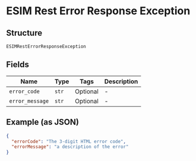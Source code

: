 
# ESIM Rest Error Response Exception

## Structure

`ESIMRestErrorResponseException`

## Fields

| Name | Type | Tags | Description |
|  --- | --- | --- | --- |
| `error_code` | `str` | Optional | - |
| `error_message` | `str` | Optional | - |

## Example (as JSON)

```json
{
  "errorCode": "The 3-digit HTML error code",
  "errorMessage": "a description of the error"
}
```

